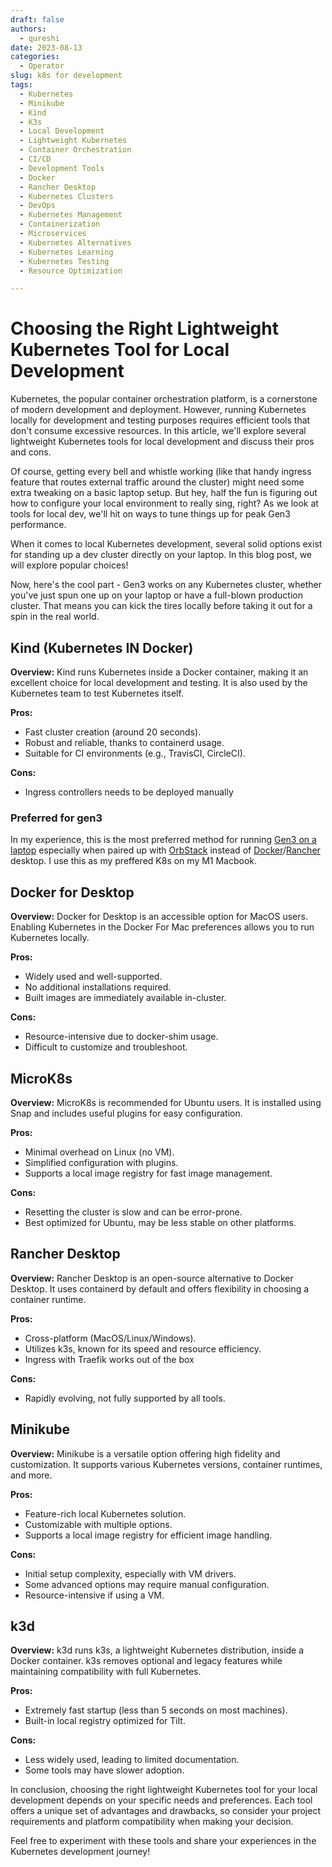 ```yaml
---
draft: false
authors:
  - qureshi
date: 2023-08-13
categories:
  - Operator
slug: k8s for development
tags:
  - Kubernetes
  - Minikube
  - Kind
  - K3s
  - Local Development
  - Lightweight Kubernetes
  - Container Orchestration
  - CI/CD
  - Development Tools
  - Docker
  - Rancher Desktop
  - Kubernetes Clusters
  - DevOps
  - Kubernetes Management
  - Containerization
  - Microservices
  - Kubernetes Alternatives
  - Kubernetes Learning
  - Kubernetes Testing
  - Resource Optimization

---
```


# Choosing the Right Lightweight Kubernetes Tool for Local Development

Kubernetes, the popular container orchestration platform, is a cornerstone of modern development and deployment. However, running Kubernetes locally for development and testing purposes requires efficient tools that don't consume excessive resources. In this article, we'll explore several lightweight Kubernetes tools for local development and discuss their pros and cons.

Of course, getting every bell and whistle working (like that handy ingress feature that routes external traffic around the cluster) might need some extra tweaking on a basic laptop setup. But hey, half the fun is figuring out how to configure your local environment to really sing, right? As we look at tools for local dev, we'll hit on ways to tune things up for peak Gen3 performance.


When it comes to local Kubernetes development, several solid options exist for standing up a dev cluster directly on your laptop. In this blog post, we will explore popular choices!

Now, here's the cool part - Gen3 works on any Kubernetes cluster, whether you've just spun one up on your laptop or have a full-blown production cluster. That means you can kick the tires locally before taking it out for a spin in the real world.



## Kind (Kubernetes IN Docker)

**Overview:**
Kind runs Kubernetes inside a Docker container, making it an excellent choice for local development and testing. It is also used by the Kubernetes team to test Kubernetes itself.

**Pros:**
- Fast cluster creation (around 20 seconds).
- Robust and reliable, thanks to containerd usage.
- Suitable for CI environments (e.g., TravisCI, CircleCI).

**Cons:**
- Ingress controllers needs to be deployed manually


### Preferred for gen3
In my experience, this is the most preferred method for running [Gen3 on a laptop](#) especially when paired up with [OrbStack](#) instead of [Docker](#)/[Rancher](#) desktop. I use this as my preffered K8s on my M1 Macbook.


## Docker for Desktop

**Overview:**
Docker for Desktop is an accessible option for MacOS users. Enabling Kubernetes in the Docker For Mac preferences allows you to run Kubernetes locally.

**Pros:**
- Widely used and well-supported.
- No additional installations required.
- Built images are immediately available in-cluster.

**Cons:**
- Resource-intensive due to docker-shim usage.
- Difficult to customize and troubleshoot.

## MicroK8s

**Overview:**
MicroK8s is recommended for Ubuntu users. It is installed using Snap and includes useful plugins for easy configuration.

**Pros:**
- Minimal overhead on Linux (no VM).
- Simplified configuration with plugins.
- Supports a local image registry for fast image management.

**Cons:**
- Resetting the cluster is slow and can be error-prone.
- Best optimized for Ubuntu, may be less stable on other platforms.

## Rancher Desktop

**Overview:**
Rancher Desktop is an open-source alternative to Docker Desktop. It uses containerd by default and offers flexibility in choosing a container runtime.

**Pros:**
- Cross-platform (MacOS/Linux/Windows).
- Utilizes k3s, known for its speed and resource efficiency.
- Ingress with Traefik works out of the box

**Cons:**
- Rapidly evolving, not fully supported by all tools.

## Minikube

**Overview:**
Minikube is a versatile option offering high fidelity and customization. It supports various Kubernetes versions, container runtimes, and more.

**Pros:**
- Feature-rich local Kubernetes solution.
- Customizable with multiple options.
- Supports a local image registry for efficient image handling.

**Cons:**
- Initial setup complexity, especially with VM drivers.
- Some advanced options may require manual configuration.
- Resource-intensive if using a VM.

## k3d

**Overview:**
k3d runs k3s, a lightweight Kubernetes distribution, inside a Docker container. k3s removes optional and legacy features while maintaining compatibility with full Kubernetes.

**Pros:**
- Extremely fast startup (less than 5 seconds on most machines).
- Built-in local registry optimized for Tilt.

**Cons:**
- Less widely used, leading to limited documentation.
- Some tools may have slower adoption.

In conclusion, choosing the right lightweight Kubernetes tool for your local development depends on your specific needs and preferences. Each tool offers a unique set of advantages and drawbacks, so consider your project requirements and platform compatibility when making your decision.

Feel free to experiment with these tools and share your experiences in the Kubernetes development journey!

